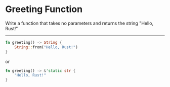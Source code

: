 # Greeting Function

Write a function that takes no parameters and returns the string "Hello, Rust!"

---

```rust
fn greeting() -> String {
    String::from("Hello, Rust!")
}
```
or
```rust
fn greeting() -> &'static str {
    "Hello, Rust!"
}
```